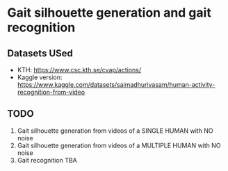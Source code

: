 # Gait silhouette generation and gait recognition

## Datasets USed
+ KTH: https://www.csc.kth.se/cvap/actions/ <br/>
+ Kaggle version: https://www.kaggle.com/datasets/saimadhurivasam/human-activity-recognition-from-video

## TODO
1. Gait silhouette generation from videos of a SINGLE HUMAN with NO noise
2. Gait silhouette generation from videos of a MULTIPLE HUMAN with NO noise
3. Gait recognition TBA
